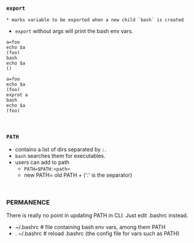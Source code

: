### `export`
    * marks variable to be exported when a new child `bash` is created
* `export` without args will print the bash env vars.

```shell
a=foo
echo $a
(foo)
bash
echo $a
()

a=foo
echo $a
(foo)
exprot a
bash
echo $a
(foo)
```

<br>

### `PATH`
* contains a list of dirs separated by `:`.
* `bash` searches them for executables.
* users can add to path
    * `PATH=$PATH:<path>`
    * new PATH= old PATH + <path> (':' is the separator)

<br>

### PERMANENCE
There is really no point in updating PATH in CLI. Just edit .bashrc instead.
* ~/.bashrc				# file containing bash env vars, among them PATH
* . ~/.bashrc				# reload .bashrc (the config file for vars such as PATH)




